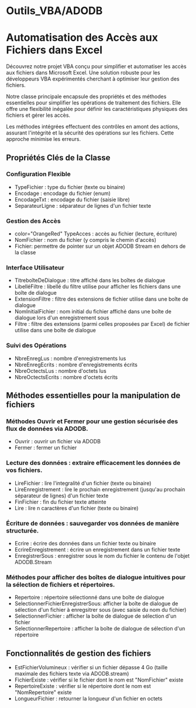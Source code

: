 # Outils_VBA/ADODB
<h1>Automatisation des Accès aux Fichiers dans Excel</h1>
<p>Découvrez notre projet VBA conçu pour simplifier et automatiser les accès aux fichiers dans Microsoft Excel. Une solution robuste pour les développeurs VBA expérimentés cherchant à optimiser leur gestion des fichiers.</p>
<p>Notre classe principale encapsule des propriétés et des méthodes essentielles pour simplifier les opérations de traitement des fichiers. Elle offre une flexibilité inégalée pour définir les caractéristiques physiques des fichiers et gérer les accès.</p>
<p>Les méthodes intégrées effectuent des contrôles en amont des actions, assurant l'intégrité et la sécurité des opérations sur les fichiers. Cette approche minimise les erreurs.</p>
<h2>Propriétés Clés de la Classe</h2>
<h3>Configuration Flexible</h3>
<ul>
<li>TypeFichier : type du fichier (texte ou binaire)</li>
<li>Encodage : encodage du fichier (enum)</li>
<li>EncodageTxt : encodage du fichier (saisie libre)</li>
<li>SeparateurLigne : séparateur de lignes d'un fichier texte</li>
</ul>
<h3>Gestion des Accès</h3>
<ul>
<li><font>color="OrangeRed" TypeAcces</font> : accès au fichier (lecture, écriture)</li>
<li>NomFichier : nom du fichier (y compris le chemin d'accès)</li>
<li>Fichier: permettre de pointer sur un objet ADODB Stream en dehors de la classe</li>
</ul>
<h3>Interface Utilisateur</h3>
<ul>
<li>TitreboîteDeDialogue : titre affiché dans les boîtes de dialogue</li>
<li>LibelléFiltre : libellé du filtre utilise pour afficher les fichiers dans une boîte de dialogue</li>
<li>ExtensionFiltre : filtre des extensions de fichier utilise dans une boîte de dialogue</li>
<li>NomInitialFichier : nom initial du fichier affiché dans une boîte de dialogue lors d'un enregistrement  sous</li>
<li>Filtre : filtre des extensions (parmi celles proposées par Excel) de fichier utilise dans une boîte de dialogue</li>
</ul>
<h3>Suivi des Opérations</h3>
<ul>
<li>NbreEnregLus : nombre d'enregistrements lus</li>
<li>NbreEnregEcrits : nombre d'enregistrements écrits</li>
<li>NbreOctectsLus : nombre d'octets lus</li>
<li>NbreOctectsEcrits : nombre d'octets écrits</li>
</ul>
<h2>Méthodes essentielles pour la manipulation de fichiers</h2>
<h3>Méthodes Ouvrir et Fermer pour une gestion sécurisée des flux de données via ADODB.</h3>
<ul>
<li>Ouvrir : ouvrir un fichier via ADODB</li>
<li>Fermer : fermer un fichier</li>
</ul>
<h3>Lecture des données : extraire efficacement les données de vos fichiers.</h3>
<ul>
<li>LireFichier : lire l'integralité d'un fichier (texte ou binaire)</li>
<li>LireEnregistrement : lire le prochain enregistrement (jusqu'au prochain séparateur de lignes) d'un fichier texte</li>
<li>FinFichier : fin du fichier texte atteinte</li>
<li>Lire : lire n caractères d'un fichier (texte ou binaire)</li>
</ul>
<h3>Écriture de données : sauvegarder vos données de manière structurée.</h3>
<ul>
<li>Ecrire : écrire des données dans un fichier texte ou binaire</li>
<li>EcrireEnregistrement : écrire un enregistrement dans un fichier texte</li>
<li>EnregistrerSous : enregistrer sous le nom du fichier le contenu de l'objet ADODB.Stream</li>
</ul>
<h3>Méthodes pour afficher des boîtes de dialogue intuitives pour la sélection de fichiers et répertoires.</h3>
<ul>
<li>Repertoire : répertoire sélectionné dans une boîte de dialogue</li>
<li>SelectionnerFichierEnregistrerSous: afficher la boîte de dialogue de sélection d'un fichier à enregsitrer sous (avec saisie du nom du fichier)</li>
<li>SelectionnerFichier : afficher la boîte de dialogue de sélection d'un fichier</li>
<li>SelectionnerRepertoire : afficher la boîte de dialogue de sélection d'un répertoire</li>
</ul>
<h2>Fonctionnalités de gestion des fichiers</h2>
<ul>
<li>EstFichierVolumineux : vérifier si un fichier dépasse 4 Go (taille maximale des fichiers texte via ADODB.stream)</li>
<li>FichierExiste : vérifier si le fichier dont le nom est "NomFichier" existe</li>
<li>RepertoireExiste : vérifier si le répertoire dont le nom est "NomRepertoire" existe</li>
<li>LongueurFichier : retourner la longueur d'un fichier en octets</li>
</ul>
